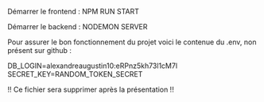 Démarrer le frontend :
NPM RUN START

Démarrer le backend :
NODEMON SERVER

Pour assurer le bon fonctionnement du projet voici le contenue du .env,
non présent sur github :

DB_LOGIN=alexandreaugustin10:eRPnz5kh73l1cM7l
SECRET_KEY=RANDOM_TOKEN_SECRET

!! Ce fichier sera supprimer après la présentation !!